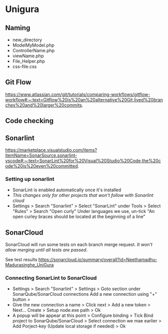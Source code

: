 # Unigura

## Naming
- new_directory
- ModelMyModel.php
- ControllerName.php
- viewName.php
- File_Helper.php
- css-file.css

## Git Flow
https://www.atlassian.com/git/tutorials/comparing-workflows/gitflow-workflow#:~:text=Gitflow%20is%20an%20alternative%20Git,lived%20branches%20and%20larger%20commits.

## Code checking
## Sonarlint
https://marketplace.visualstudio.com/items?itemName=SonarSource.sonarlint-vscode#:~:text=SonarLint%20for%20Visual%20Studio%20Code,the%20code%20is%20even%20committed.

### Setting up sonarlint
- SonarLint is enabled automatically once it's installed
- *This changes only for other projects that won't follow with Sonarlint cloud*
- Settings > Search "Sonarlint" > Select "SonarLint" under Tools > Select "Rules" > Search "Open curly"
Under languages we use, un-tick "An open curley braces should be located at the beginning of a line"

## SonarCloud 
SonarCloud will run some tests on each branch merge request. *It won't allow  merging until all tests are passed.*

See test results https://sonarcloud.io/summary/overall?id=Neethamadhu-Madurasinghe_UniGura
### Connecting SonarLint to SonarCloud
- Settings > Search "Sonarlint" > Settings > Goto section under SonarQube/SonarCloud connections
Add a new connection using "+" button > 
- Give the new connection a name > Click next > Add a new token > Next... Create > Setup node.exe path > Ok
- A popup will be appear at this point > Configure binding > Tick Bind project to SonarQube/SonarCloud > Select connection we mae earlier > Add Porject-key (Update local storage if needed) > Ok
